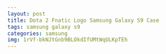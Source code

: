 ```yaml
---
layout: post
title: Dota 2 Fnatic Logo Samsung Galaxy S9 Case
tags: samsung galaxy s9
categories: samsung
img: 1rVf-bkNJtGnb9BLOkdIfUMtWqULKpTEh
---
```

